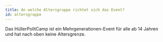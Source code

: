 ```yaml
---
title: An welche Altersgruppe richtet sich das Event?
id: altersgruppe
---
```

Das HüllerPolitCamp ist ein Mehrgenerationen-Event für alle ab 14 Jahren und hat nach oben keine Altersgrenze.
